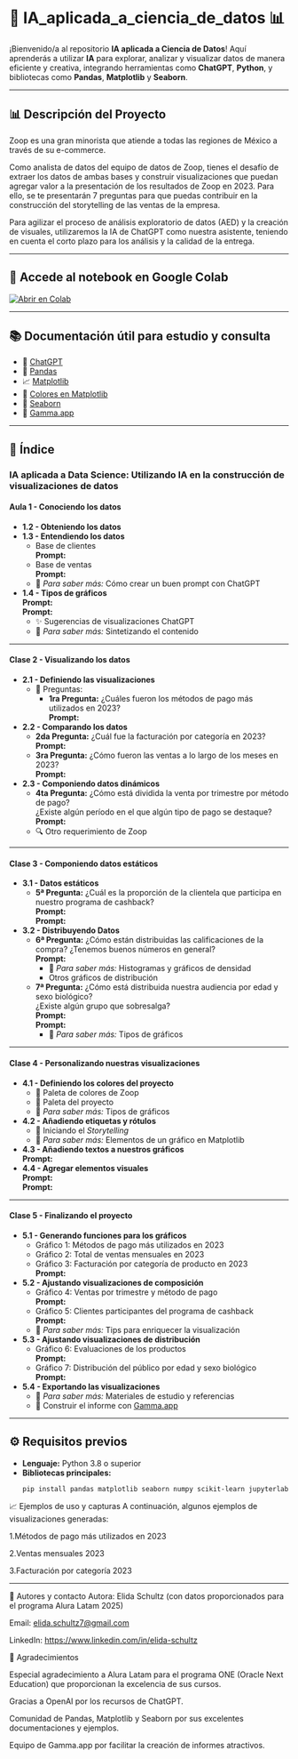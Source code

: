 # 🤖 IA_aplicada_a_ciencia_de_datos 📊
¡Bienvenido/a al repositorio **IA aplicada a Ciencia de Datos**! Aquí aprenderás a utilizar **IA** para explorar, analizar y visualizar datos de manera eficiente y creativa, integrando herramientas como **ChatGPT**, **Python**, y bibliotecas como **Pandas**, **Matplotlib** y **Seaborn**.

---

## 📊 Descripción del Proyecto

Zoop es una gran minorista que atiende a todas las regiones de México a través de su e-commerce.

Como analista de datos del equipo de datos de Zoop, tienes el desafío de extraer los datos de ambas bases y construir visualizaciones que puedan agregar valor a la presentación de los resultados de Zoop en 2023. Para ello, se te presentarán 7 preguntas para que puedas contribuir en la construcción del storytelling de las ventas de la empresa.

Para agilizar el proceso de análisis exploratorio de datos (AED) y la creación de visuales, utilizaremos la IA de ChatGPT como nuestra asistente, teniendo en cuenta el corto plazo para los análisis y la calidad de la entrega.

---
## 🚀 Accede al notebook en Google Colab 

[![Abrir en Colab](https://colab.research.google.com/assets/colab-badge.svg)](https://colab.research.google.com/github/evs-11/IA_aplicada_a-_la_ciencia_de_datos/blob/main/IA_aplicada_a_ciencia_de_datos.ipynb)

---

## 📚 Documentación útil para estudio y consulta

- 🤖 [ChatGPT](https://chatgpt.com/)  
- 🐼 [Pandas](https://pandas.pydata.org/)  
- 📈 [Matplotlib](https://matplotlib.org/stable/)  
- 🎨 [Colores en Matplotlib](https://matplotlib.org/stable/gallery/color/named_colors.html)  
- 🌊 [Seaborn](https://seaborn.pydata.org/)  
- 🧩 [Gamma.app](https://gamma.app/)  

---

## 📑 Índice

### IA aplicada a Data Science: Utilizando IA en la construcción de visualizaciones de datos

#### Aula 1 - Conociendo los datos
- **1.2 - Obteniendo los datos**  
- **1.3 - Entendiendo los datos**  
  - Base de clientes  
    **Prompt:**  
  - Base de ventas  
    **Prompt:**  
  - 📌 *Para saber más:* Cómo crear un buen prompt con ChatGPT  
- **1.4 - Tipos de gráficos**  
  **Prompt:**  
  **Prompt:**  
  - ✨ Sugerencias de visualizaciones ChatGPT  
  - 📌 *Para saber más:* Sintetizando el contenido  

---

#### Clase 2 - Visualizando los datos
- **2.1 - Definiendo las visualizaciones**  
  - 🧠 Preguntas:  
    - **1ra Pregunta:** ¿Cuáles fueron los métodos de pago más utilizados en 2023?  
      **Prompt:**  
- **2.2 - Comparando los datos**  
  - **2da Pregunta:** ¿Cuál fue la facturación por categoría en 2023?  
    **Prompt:**  
  - **3ra Pregunta:** ¿Cómo fueron las ventas a lo largo de los meses en 2023?  
    **Prompt:**  
- **2.3 - Componiendo datos dinámicos**  
  - **4ta Pregunta:** ¿Cómo está dividida la venta por trimestre por método de pago?  
    ¿Existe algún período en el que algún tipo de pago se destaque?  
    **Prompt:**  
  - 🔍 Otro requerimiento de Zoop  

---

#### Clase 3 - Componiendo datos estáticos
- **3.1 - Datos estáticos**  
  - **5ª Pregunta:** ¿Cuál es la proporción de la clientela que participa en nuestro programa de cashback?  
    **Prompt:**  
    **Prompt:**  
- **3.2 - Distribuyendo Datos**  
  - **6ª Pregunta:** ¿Cómo están distribuidas las calificaciones de la compra? ¿Tenemos buenos números en general?  
    **Prompt:**  
    - 📌 *Para saber más:* Histogramas y gráficos de densidad  
    - Otros gráficos de distribución  
  - **7ª Pregunta:** ¿Cómo está distribuida nuestra audiencia por edad y sexo biológico?  
    ¿Existe algún grupo que sobresalga?  
    **Prompt:**  
    **Prompt:**  
    - 📌 *Para saber más:* Tipos de gráficos  

---

#### Clase 4 - Personalizando nuestras visualizaciones
- **4.1 - Definiendo los colores del proyecto**  
  - 🎨 Paleta de colores de Zoop  
  - 🎨 Paleta del proyecto  
  - 📌 *Para saber más:* Tipos de gráficos  
- **4.2 - Añadiendo etiquetas y rótulos**  
  - 🧾 Iniciando el *Storytelling*  
  - 📌 *Para saber más:* Elementos de un gráfico en Matplotlib  
- **4.3 - Añadiendo textos a nuestros gráficos**  
  **Prompt:**  
- **4.4 - Agregar elementos visuales**  
  **Prompt:**  
  **Prompt:**  

---

#### Clase 5 - Finalizando el proyecto
- **5.1 - Generando funciones para los gráficos**  
  - Gráfico 1: Métodos de pago más utilizados en 2023  
  - Gráfico 2: Total de ventas mensuales en 2023  
  - Gráfico 3: Facturación por categoría de producto en 2023  
    **Prompt:**  
- **5.2 - Ajustando visualizaciones de composición**  
  - Gráfico 4: Ventas por trimestre y método de pago  
    **Prompt:**  
  - Gráfico 5: Clientes participantes del programa de cashback  
    **Prompt:**  
  - 📌 *Para saber más:* Tips para enriquecer la visualización  
- **5.3 - Ajustando visualizaciones de distribución**  
  - Gráfico 6: Evaluaciones de los productos  
    **Prompt:**  
  - Gráfico 7: Distribución del público por edad y sexo biológico  
    **Prompt:**  
- **5.4 - Exportando las visualizaciones**  
  - 📌 *Para saber más:* Materiales de estudio y referencias  
  - 🧾 Construir el informe con [Gamma.app](https://gamma.app/)  

---

## ⚙️ Requisitos previos

- **Lenguaje:** Python 3.8 o superior  
- **Bibliotecas principales:**  
  ```bash
  pip install pandas matplotlib seaborn numpy scikit-learn jupyterlab
  
📈 Ejemplos de uso y capturas
A continuación, algunos ejemplos de visualizaciones generadas:

1.Métodos de pago más utilizados en 2023

2.Ventas mensuales 2023

3.Facturación por categoría 2023

---

👥 Autores y contacto
Autora: Elida Schultz (con datos proporcionados para el programa Alura Latam 2025)

Email: elida.schultz7@gmail.com

LinkedIn: https://www.linkedin.com/in/elida-schultz

🎉 Agradecimientos

Especial agradecimiento a Alura Latam para el programa ONE (Oracle Next Education) que proporcionan la excelencia de sus cursos.

Gracias a OpenAI por los recursos de ChatGPT.

Comunidad de Pandas, Matplotlib y Seaborn por sus excelentes documentaciones y ejemplos.

Equipo de Gamma.app por facilitar la creación de informes atractivos.
